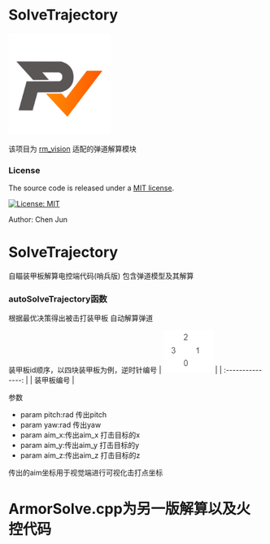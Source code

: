 # SolveTrajectory
<img src="image/rm_vision.svg" alt="rm_vision" width="200" height="200">

该项目为 [rm_vision](https://github.com/chenjunnn/rm_vision) 适配的弹道解算模块

### License

The source code is released under a [MIT license](rm_auto_aim/LICENSE).

[![License: MIT](https://img.shields.io/badge/License-MIT-blue.svg)](https://opensource.org/licenses/MIT)

Author: Chen Jun

# SolveTrajectory

自瞄装甲板解算电控端代码(哨兵版)
包含弹道模型及其解算

### autoSolveTrajectory函数
根据最优决策得出被击打装甲板 自动解算弹道

装甲板id顺序，以四块装甲板为例，逆时针编号
| ![](/image/1.png) |
| :---------------: |
|    装甲板编号     |

参数
- param pitch:rad  传出pitch
- param yaw:rad    传出yaw
- param aim_x:传出aim_x  打击目标的x
- param aim_y:传出aim_y  打击目标的y
- param aim_z:传出aim_z  打击目标的z

传出的aim坐标用于视觉端进行可视化击打点坐标

# ArmorSolve.cpp为另一版解算以及火控代码

